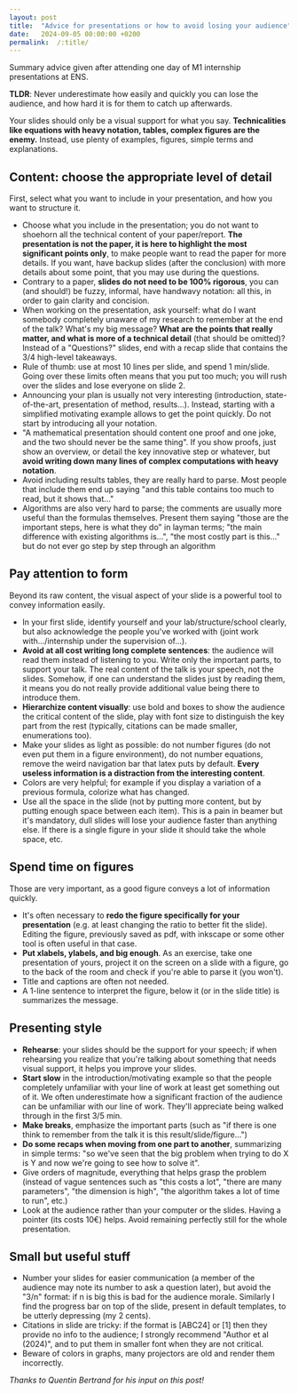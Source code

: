 ```yaml
---
layout: post
title:  "Advice for presentations or how to avoid losing your audience"
date:   2024-09-05 00:00:00 +0200
permalink:  /:title/
---
```


Summary advice given after attending one day of M1 internship presentations at ENS.


**TLDR**: Never underestimate how easily and quickly you can lose the audience, and how hard it is for them to catch up afterwards.
<!-- A presentation is very different from writing a paper or report. -->
Your slides should only be a visual support for what you say.
**Technicalities like equations with heavy notation, tables, complex figures are the enemy.**
Instead, use plenty of examples, figures, simple terms and explanations.



## Content: choose the appropriate level of detail
First, select what you want to include in your presentation, and how you want to structure it.

- Choose what you include in the presentation; you do not want to shoehorn all the technical content of your paper/report.
**The presentation  is not the paper, it is here to highlight the most significant points only**, to make people want to read the paper for more details.
If you want, have backup slides (after the conclusion) with more details about some point, that you may use during the questions.
- Contrary to a paper, **slides do not need to be 100% rigorous**, you can (and should!) be fuzzy, informal, have handwavy notation: all this, in order to gain clarity and concision.
- When working on the presentation, ask yourself: what do I want somebody completely unaware of my research to remember at the end of the talk? What's my big message? **What are the points that really matter, and what is more of a technical detail** (that should be omitted)?
    Instead of a "Questions?" slides, end with a recap slide that contains the 3/4 high-level takeaways.
- Rule of thumb: use at most 10 lines per slide, and spend 1 min/slide. Going over these limits often means that you put too much; you will rush over the slides and lose everyone on slide 2.
- Announcing your plan is usually not very interesting (introduction, state-of-the-art, presentation of method, results...).
    Instead, starting with a simplified motivating example allows to get the point quickly. Do not start by introducing all your notation.
- "A mathematical presentation should content one proof and one joke, and the two should never be the same thing".
    If you show proofs, just show an overview, or detail the key innovative step or whatever, but **avoid writing down many lines of complex computations with heavy notation**.
- Avoid including results tables, they are really hard to parse. Most people that include them end up saying "and this table contains too much to read, but it shows that..."
- Algorithms are also very hard to parse; the comments are usually more useful than the formulas themselves. Present them saying "those are the important steps, here is what they do" in layman terms; "the main difference with existing algorithms is...", "the most costly part is this..." but do not ever go step by step through an algorithm



## Pay attention to form
Beyond its raw content, the visual aspect of your slide is a powerful tool to convey information easily.

- In your first slide, identify yourself and your lab/structure/school clearly, but also acknowledge the people you've worked with (joint work with.../internship under the supervision of...).
- **Avoid at all cost writing long complete sentences**: the audience will read them instead of listening to you.
    Write only the important parts, to support your talk.
    The real content of the talk is your speech, not the slides.
    Somehow, if one can understand the slides just by reading them, it means you do not really provide additional value being there to introduce them.
- **Hierarchize content visually**: use bold and boxes to show the audience the critical content of the slide, play with font size to distinguish the key part from the rest (typically, citations can be made smaller, enumerations too).
- Make your slides as light as possible: do not number figures (do not even put them in a figure environment), do not number equations, remove the weird navigation bar that latex puts by default. **Every useless information is a distraction from the interesting content**.
- Colors are very helpful; for example if you display a variation of a previous formula, colorize what has changed.
- Use all the space in the slide (not by putting more content, but by putting enough space between each item).
    This is a pain in beamer but it's mandatory, dull slides will lose your audience faster than anything else.
    If there is a single figure in your slide it should take the whole space, etc.

## Spend time on figures
Those are very important, as a good figure conveys a lot of information quickly.
- It's often necessary to **redo the figure specifically for your presentation** (e.g. at least changing the ratio to better fit the slide).
    Editing the figure, previously saved as pdf, with inkscape or some other tool is often useful in that case.
- **Put xlabels, ylabels, and big enough**. As an exercise, take one presentation of yours, project it on the screen on a slide with a figure, go to the back of the room and check if you're able to parse it (you won't).
- Title and captions are often not needed.
- A 1-line sentence to interpret the figure, below it (or in the slide title) is summarizes the message.



## Presenting style
- **Rehearse**: your slides should be the support for your speech; if when rehearsing you realize that you're talking about something that needs visual support, it helps you improve your slides.
- **Start slow** in the introduction/motivating example so that the people completely unfamiliar with your line of work at least get something out of it.
    We often underestimate how a significant fraction of the audience can be unfamiliar with our line of work.
    They'll appreciate being walked through in the first 3/5 min.
- **Make breaks**, emphasize the important parts (such as "if there is one think to remember from the talk it is this result/slide/figure...")
- **Do some recaps when moving from one part to another**, summarizing in simple terms: "so we've seen that the big problem when trying to do X is Y and now we're going to see how to solve it".
- Give orders of magnitude, everything that helps grasp the problem (instead of vague sentences such as "this costs a lot", "there are many parameters", "the dimension is high", "the algorithm takes a lot of time to run", etc.)
- Look at the audience rather than your computer or the slides.
    Having a pointer (its costs 10€) helps.
    Avoid remaining perfectly still for the whole presentation.

## Small but useful stuff
- Number your slides for easier communication (a member of the audience may note its number to ask a question later), but avoid the "3/n" format: if n is big this is bad for the audience morale.
    Similarly I find the progress bar on top of the slide, present in default templates, to be utterly depressing (my 2 cents).
- Citations in slide are tricky: if the format is [ABC24] or [1] then they provide no info to the audience; I strongly recommend "Author et al (2024)", and to put them in smaller font when they are not critical.
- Beware of colors in graphs, many projectors are old and render them incorrectly.


*Thanks to Quentin Bertrand for his input on this post!*

